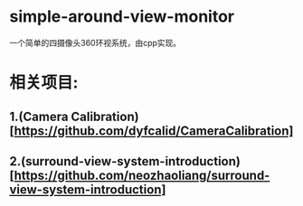 # simple-around-view-monitor
一个简单的四摄像头360环视系统，由cpp实现。
# 相关项目:
## 1.(Camera Calibration)[https://github.com/dyfcalid/CameraCalibration]
## 2.(surround-view-system-introduction)[https://github.com/neozhaoliang/surround-view-system-introduction]
